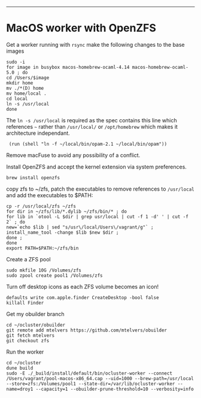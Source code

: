 ---

# MacOS worker with OpenZFS

Get a worker running with `rsync` make the following changes to the base images

```shell=zfs
sudo -i
for image in busybox macos-homebrew-ocaml-4.14 macos-homebrew-ocaml-5.0 ; do
cd /Users/$image
mkdir home
mv ./*(D) home
mv home/local .
cd local
ln -s /usr/local
done
```

The `ln -s /usr/local` is required as the spec contains this line which references `~` rather than `/usr/local/` or `/opt/homebrew` which makes it architecture independant.

```
 (run (shell "ln -f ~/local/bin/opam-2.1 ~/local/bin/opam"))
```

Remove macFuse to avoid any possibility of a conflict.

Install OpenZFS and accept the kernel extension via system preferences.

```
brew install openzfs
```

copy zfs to ~/zfs, patch the executables to remove references to `/usr/local` and add the executables to $PATH:

```
cp -r /usr/local/zfs ~/zfs
for dir in ~/zfs/lib/*.dylib ~/zfs/bin/* ; do
for lib in `otool -L $dir | grep usr/local | cut -f 1 -d' ' | cut -f 2` ; do
new=`echo $lib | sed "s/usr\/local/Users\/vagrant/g"` ;
install_name_tool -change $lib $new $dir ;
done ;
done
export PATH=$PATH:~/zfs/bin
```

Create a ZFS pool

```
sudo mkfile 10G /Volumes/zfs
sudo zpool create pool1 /Volumes/zfs
```

Turn off desktop icons as each ZFS volume becomes an icon!

```
defaults write com.apple.finder CreateDesktop -bool false
killall Finder
```

Get my obuilder branch

```
cd ~/ocluster/obuilder
git remote add mtelvers https://github.com/mtelvers/obuilder
git fetch mtelvers
git checkout zfs
```

Run the worker

```
cd ~/ocluster
dune build
sudo -E ./_build/install/default/bin/ocluster-worker --connect /Users/vagrant/pool-macos-x86_64.cap --uid=1000 --brew-path=/usr/local --store=zfs:/Volumes/pool1 --state-dir=/var/lib/ocluster-worker --name=droy1 --capacity=1 --obuilder-prune-threshold=10 --verbosity=info
```


